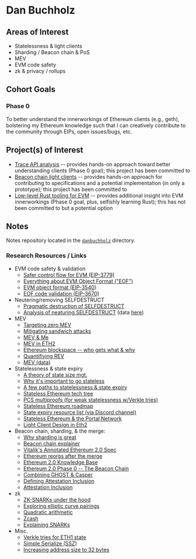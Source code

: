 # Dan Buchholz

## Areas of Interest

- Statelessness & light clients
- Sharding / Beacon chain & PoS
- MEV
- EVM code safety
- zk & privacy / rollups

## Cohort Goals

### Phase 0

To better understand the innerworkings of Ethereum clients (e.g., geth), bolstering my Ethereum knowledge such that I can creatively contribute to the community through EIPs, open issues/bugs, etc.

## Project(s) of Interest

- [Trace API analysis](https://github.com/ethereum-cdap/cohort-one/issues/43) -- provides hands-on approach toward better understanding clients (Phase 0 goal); this project has been committed to
- [Beacon chain light clients](https://github.com/ethereum-cdap/cohort-one/issues/9) -- provides hands-on approach for contributing to specifications and a potential implementation (in only a prototype); this project has been committed to
- [Low-level Rust tooling for EVM](https://github.com/ethereum-cdap/cohort-one/issues/30) -- provides additional insight into EVM innerworkings (Phase 0 goal, plus, selfishly learning Rust); this has not been committed to but a potential option

## Notes

Notes repository located in the [`danbuchholz`](./danbuchholz) directory.

### Research Resources / Links

- EVM code safety & validation
  - [Safer control flow for EVM (EIP-3779)](https://eips.ethereum.org/EIPS/eip-3779)
  - [Everything about EVM Object Format ("EOF")](https://notes.ethereum.org/@ipsilon/evm-object-format-overview)
  - [EVM object format (EIP-3540)](https://eips.ethereum.org/EIPS/eip-3540)
  - [EOF code validation (EIP-3670)](https://eips.ethereum.org/EIPS/eip-3670)
- Neutering/removing SELFDESTRUCT
  - [Pragmatic destruction of SELFDESTRUCT](https://hackmd.io/@vbuterin/selfdestruct)
  - [Analysis of neaturing SELFDESTRUCT](https://github.com/adompeldorius/selfdestruct-analysis) (data [here](https://nbviewer.jupyter.org/github/adompeldorius/selfdestruct-analysis/blob/main/analysis.ipynb))
- MEV
  - [Targeting zero MEV](https://ethresear.ch/t/targeting-zero-mev-a-content-layer-solution/9224)
  - [Mitigating sandwich attacks](https://hackmd.io/@norswap/mev)
  - [MEV & Me](https://www.paradigm.xyz/2021/02/mev-and-me/)
  - [MEV in ETH2](https://hackmd.io/@flashbots/mev-in-eth2)
  - [Ethereum blockspace -- who gets what & why](https://www.paradigm.xyz/2021/03/ethereum-blockspace-who-gets-what-and-why/)
  - [Quantifiying REV](https://hackmd.io/@flashbots/quantifying-REV)
  - [MEV (data)](https://explore.flashbots.net/)
- Statelessness & state expiry
  - [A theory of state size mgt.](https://hackmd.io/@vbuterin/state_size_management)
  - [Why it's important to go stateless](https://dankradfeist.de/ethereum/2021/02/14/why-stateless.html)
  - [A few paths to statelessness & state expiry](https://hackmd.io/@vbuterin/state_expiry_paths)
  - [Stateless Ethereum tech tree](https://blog.ethereum.org/2020/01/28/eth1x-files-the-stateless-ethereum-tech-tree/)
  - [PCS multiproofs (for weak statelessness w/Verkle tries)](https://dankradfeist.de/ethereum/2021/06/18/pcs-multiproofs.html)
  - [Stateless Ethereum roadmap](https://ethresear.ch/t/an-updated-roadmap-for-stateless-ethereum/9046)
  - [State expiry resource list (via Discord channel)](https://github.com/tvanepps/EthereumDiscordGuidebook/blob/main/README.md#state-expiry)
  - [Stateless Ethereum & the Portal Network](https://www.youtube.com/watch?v=jAX_bgcESoc)
  - [Light Client Design in Eth2](https://www.youtube.com/watch?v=ysW-Bq05pJQ)
- Beacon chain, sharding, & the merge:
  - [Why sharding is great](https://vitalik.ca/general/2021/04/07/sharding.html)
  - [Beacon chain explainer](https://ethos.dev/beacon-chain/)
  - [Vitalik's Annotated Ethereum 2.0 Spec](https://notes.ethereum.org/@vbuterin/SkeyEI3xv)
  - [Ethereum reorgs after the merge](https://www.paradigm.xyz/2021/07/ethereum-reorgs-after-the-merge/)
  - [Ethereum 2.0 Knowledge Base](https://kb.beaconcha.in/glossary#beacon-chain)
  - [Ethereum 2.0 Phase 0 -- The Beacon Chain](https://benjaminion.xyz/eth2-annotated-spec/phase0/beacon-chain/)
  - [Combining GHOST & Casper](https://arxiv.org/pdf/2003.03052.pdf)
  - [Defining Attestation Inclusion](https://www.attestant.io/posts/defining-attestation-effectiveness/)
  - [Attestation Inclusion](https://www.youtube.com/watch?v=SPcgevcDqDE)
- zk
  - [ZK-SNARKs under the hood](https://medium.com/@VitalikButerin/zk-snarks-under-the-hood-b33151a013f6)
  - [Exploring elliptic curve pairings](https://medium.com/@VitalikButerin/exploring-elliptic-curve-pairings-c73c1864e627)
  - [Quadratic arithmetic](https://medium.com/@VitalikButerin/quadratic-arithmetic-programs-from-zero-to-hero-f6d558cea649)
  - [Zcash](https://z.cash/technology/zksnarks/)
  - [Explaining SNARKs](https://electriccoin.co/blog/snark-explain/)
- Misc.
  - [Verkle tries for ETH1 state](https://dankradfeist.de/ethereum/2021/06/18/verkle-trie-for-eth1.html)
  - [Simple Serialize (SSZ)](https://www.ssz.dev/)
  - [Increasing address size to 32 bytes](https://ethereum-magicians.org/t/increasing-address-size-from-20-to-32-bytes/5485)
